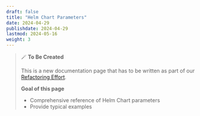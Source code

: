 ```yaml
---
draft: false
title: "Helm Chart Parameters"
date: 2024-04-29
publishdate: 2024-04-29
lastmod: 2024-05-16
weight: 3
---
```


> 🪄 **To Be Created**
>
> This is a new documentation page that has to be written as part of our [Refactoring Effort](https://github.com/microcks/microcks.io/issues/81).
> 
> **Goal of this page**
> * Comprehensive reference of Helm Chart parameters
> * Provide typical examples